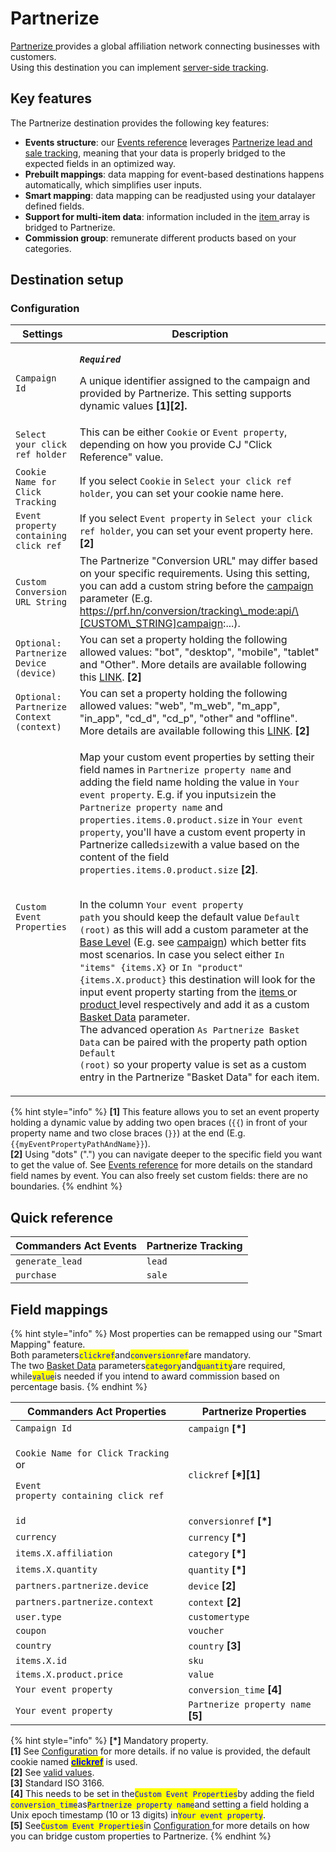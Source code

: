# Partnerize

[Partnerize](https://partnerize.com/)[ ](https://www.awin.com)provides a global affiliation network connecting businesses with customers.\
Using this destination you can implement [server-side tracking](https://help.phgsupport.com/hc/en-us/articles/360020395238-Tracking-Partnerize-Server-to-Server-S2S-Integration).

## Key features

The Partnerize destination provides the following key features:

* **Events structure**: our [Events reference](https://community.commandersact.com/platform-x/developers/tracking/events-reference) leverages [Partnerize lead and sale tracking](https://help.phgsupport.com/hc/en-us/articles/360020395238-Tracking-Partnerize-Server-to-Server-S2S-Integration), meaning that your data is properly bridged to the expected fields in an optimized way.
* **Prebuilt mappings**: data mapping for event-based destinations happens automatically, which simplifies user inputs.
* **Smart mapping**: data mapping can be readjusted using your datalayer defined fields.
* **Support for multi-item data**: information included in the [item ](https://community.commandersact.com/platform-x/developers/tracking/events-reference#item)array is bridged to Partnerize.
* **Commission group**: remunerate different products based on your categories.

## Destination setup

### Configuration

| Settings                                 | Description                                                                                                                                                                                                                                                                                                                                                                                                                                                                                                                                                                                                                                                                                                                                                                                                                                                                                                                                                                                                                                                                                                                                                                                                                                                                                                                                                                                                                                                                                                                                                                                                                                                                                                                                                                                                                                                                                                                                                                                                                               |
| ---------------------------------------- | ----------------------------------------------------------------------------------------------------------------------------------------------------------------------------------------------------------------------------------------------------------------------------------------------------------------------------------------------------------------------------------------------------------------------------------------------------------------------------------------------------------------------------------------------------------------------------------------------------------------------------------------------------------------------------------------------------------------------------------------------------------------------------------------------------------------------------------------------------------------------------------------------------------------------------------------------------------------------------------------------------------------------------------------------------------------------------------------------------------------------------------------------------------------------------------------------------------------------------------------------------------------------------------------------------------------------------------------------------------------------------------------------------------------------------------------------------------------------------------------------------------------------------------------------------------------------------------------------------------------------------------------------------------------------------------------------------------------------------------------------------------------------------------------------------------------------------------------------------------------------------------------------------------------------------------------------------------------------------------------------------------------------------------------- |
| `Campaign Id`                            | <p><em><strong><code>Required</code></strong></em></p><p>A unique identifier assigned to the campaign and provided by Partnerize. This setting supports dynamic values <strong>[1][2].</strong></p>                                                                                                                                                                                                                                                                                                                                                                                                                                                                                                                                                                                                                                                                                                                                                                                                                                                                                                                                                                                                                                                                                                                                                                                                                                                                                                                                                                                                                                                                                                                                                                                                                                                                                                                                                                                                                                       |
| `Select your click ref holder`           | This can be either `Cookie` or `Event property`, depending on how you provide CJ "Click Reference" value.                                                                                                                                                                                                                                                                                                                                                                                                                                                                                                                                                                                                                                                                                                                                                                                                                                                                                                                                                                                                                                                                                                                                                                                                                                                                                                                                                                                                                                                                                                                                                                                                                                                                                                                                                                                                                                                                                                                                 |
| `Cookie Name for Click Tracking`         | If you select `Cookie` in `Select your click ref holder`, you can set your cookie name here.                                                                                                                                                                                                                                                                                                                                                                                                                                                                                                                                                                                                                                                                                                                                                                                                                                                                                                                                                                                                                                                                                                                                                                                                                                                                                                                                                                                                                                                                                                                                                                                                                                                                                                                                                                                                                                                                                                                                              |
| `Event property containing click ref`    | If you select `Event property` in `Select your click ref holder`, you can set your event property here. **\[2]**                                                                                                                                                                                                                                                                                                                                                                                                                                                                                                                                                                                                                                                                                                                                                                                                                                                                                                                                                                                                                                                                                                                                                                                                                                                                                                                                                                                                                                                                                                                                                                                                                                                                                                                                                                                                                                                                                                                          |
| `Custom Conversion URL String`           | The Partnerize "Conversion URL" may differ based on your specific requirements. Using this setting, you can add a custom string before the [campaign](https://help.phgsupport.com/hc/en-us/articles/360020395238-Tracking-Partnerize-Server-to-Server-S2S-Integration#h\_01FANB7W0RHFZJFAYNXJJ8AWD6) parameter (E.g. https://prf.hn/conversion/tracking\_mode:api/\[CUSTOM\_STRING]campaign:...).                                                                                                                                                                                                                                                                                                                                                                                                                                                                                                                                                                                                                                                                                                                                                                                                                                                                                                                                                                                                                                                                                                                                                                                                                                                                                                                                                                                                                                                                                                                                                                                                                                         |
| `Optional: Partnerize Device (device)`   | You can set a property holding the following allowed values: "bot", "desktop", "mobile", "tablet" and "Other". More details are available following this [LINK](https://help.phgsupport.com/hc/en-us/articles/360020395238-Tracking-Partnerize-Server-to-Server-S2S-Integration#h\_01FANBMH24SWP0F1A9M1D0E14T). **\[2]**                                                                                                                                                                                                                                                                                                                                                                                                                                                                                                                                                                                                                                                                                                                                                                                                                                                                                                                                                                                                                                                                                                                                                                                                                                                                                                                                                                                                                                                                                                                                                                                                                                                                                                                  |
| `Optional: Partnerize Context (context)` | You can set a property holding the following allowed values: "web", "m\_web", "m\_app", "in\_app", "cd\_d", "cd\_p", "other" and "offline". More details are available following this [LINK](https://help.phgsupport.com/hc/en-us/articles/360020395238-Tracking-Partnerize-Server-to-Server-S2S-Integration#h\_01FANBMH24SWP0F1A9M1D0E14T). **\[2]**                                                                                                                                                                                                                                                                                                                                                                                                                                                                                                                                                                                                                                                                                                                                                                                                                                                                                                                                                                                                                                                                                                                                                                                                                                                                                                                                                                                                                                                                                                                                                                                                                                                                                     |
| `Custom Event Properties`                | <p>Map your custom event properties by setting their field names in <code>Partnerize property name</code> and adding the field name holding the value <strong></strong> in <code>Your event property</code>. E.g. if you input<code>size</code>in the <code>Partnerize property name</code> and <code>properties.items.0.product.size</code> in <code>Your event property</code>, you'll have a custom event property in Partnerize called<code>size</code>with a value based on the content of the field <code>properties.items.0.product.size</code> <strong>[2]</strong>.</p><p><br>In the column <code>Your event property path</code> you should keep the default value <code>Default (root)</code> as this will add a custom parameter at the <a href="https://help.phgsupport.com/hc/en-us/articles/360020395238-Tracking-Partnerize-Server-to-Server-S2S-Integration#h_01FANB7W0RHFZJFAYNXJJ8AWD6">Base Level</a> (E.g. see <a href="https://help.phgsupport.com/hc/en-us/articles/360020395238-Tracking-Partnerize-Server-to-Server-S2S-Integration#h_01FANB7W0RHFZJFAYNXJJ8AWD6">campaign</a>) which better fits most scenarios. In case you select either <code>In "items" {items.X}</code> or <code>In "product" {items.X.product}</code> this destination will look for the input event property starting from the <a href="https://community.commandersact.com/platform-x/developers/tracking/events-reference#item">items </a>or <a href="https://community.commandersact.com/platform-x/developers/tracking/events-reference#product">product </a>level respectively and add it as a custom <a href="https://help.phgsupport.com/hc/en-us/articles/360020395238-Tracking-Partnerize-Server-to-Server-S2S-Integration#h_01FADKCBAZCZTRFZG43N1DP8TW">Basket Data</a> parameter.<br>The advanced operation <code>As Partnerize Basket Data</code> can be paired with the property path option <code>Default (root)</code> so your property value is set as a custom entry in the Partnerize "Basket Data" for each item.</p> |



{% hint style="info" %}
**\[1]** This feature allows you to set an event property holding a dynamic value by adding two open braces (`{{`) in front of your property name and two close braces (`}}`) at the end (E.g. `{{myEventPropertyPathAndName}}`).\
**\[2]** Using "dots" (".") you can navigate deeper to the specific field you want to get the value of. See [Events reference](https://community.commandersact.com/platform-x/developers/tracking/events-reference) for more details on the standard field names by event. You can also freely set custom fields: there are no boundaries.
{% endhint %}

## Quick reference

| Commanders Act Events | Partnerize Tracking |
| --------------------- | ------------------- |
| `generate_lead`       | `lead`              |
| `purchase`            | `sale`              |

## Field mappings

{% hint style="info" %}
Most properties can be remapped using our "Smart Mapping" feature.\
Both parameters<mark style="color:blue;">`clickref`</mark>and<mark style="color:blue;">`conversionref`</mark>are mandatory.\
The two [Basket Data](https://help.phgsupport.com/hc/en-us/articles/360020395238-Tracking-Partnerize-Server-to-Server-S2S-Integration#h\_01FADKCBAZCZTRFZG43N1DP8TW) parameters<mark style="color:blue;">`category`</mark>and<mark style="color:blue;">`quantity`</mark>are required, while<mark style="color:blue;">`value`</mark>is needed if you intend to award commission based on percentage basis.&#x20;
{% endhint %}

| Commanders Act Properties                                                                                    | Partnerize Properties               |
| ------------------------------------------------------------------------------------------------------------ | ----------------------------------- |
| `Campaign Id`                                                                                                | `campaign` **\[\*]**                |
| <p><code>Cookie Name for Click Tracking</code> or</p><p><code>Event property containing click ref</code></p> | `clickref` **\[\*]\[1]**            |
| `id`                                                                                                         | `conversionref` **\[\*]**           |
| `currency`                                                                                                   | `currency` **\[\*]**                |
| `items.X.affiliation`                                                                                        | `category` **\[\*]**                |
| `items.X.quantity`                                                                                           | `quantity` **\[\*]**                |
| `partners.partnerize.device`                                                                                 | `device` **\[2]**                   |
| `partners.partnerize.context`                                                                                | `context` **\[2]**                  |
| `user.type`                                                                                                  | `customertype`                      |
| `coupon`                                                                                                     | `voucher`                           |
| `country`                                                                                                    | `country` **\[3]**                  |
| `items.X.id`                                                                                                 | `sku`                               |
| `items.X.product.price`                                                                                      | `value`                             |
| `Your event property`                                                                                        | `conversion_time` **\[4]**          |
| `Your event property`                                                                                        | `Partnerize property name` **\[5]** |

{% hint style="info" %}
**\[\*]** Mandatory property.\
**\[1]** See [Configuration](partnerize.md#configuration) for more details. if no value is provided, the default cookie named [<mark style="color:blue;">**clickref**</mark>](https://help.phgsupport.com/hc/en-us/articles/360020395238-Tracking-Partnerize-Server-to-Server-S2S-Integration#h\_01FADK3BAYNPZ8FC9YF08WVAWB) is used.\
**\[2]** See [valid values](https://help.phgsupport.com/hc/en-us/articles/360020395238-Tracking-Partnerize-Server-to-Server-S2S-Integration#h\_01FANBMH24SWP0F1A9M1D0E14T).\
**\[3]** Standard ISO 3166.\
**\[4]** This needs to be set in the<mark style="color:blue;">`Custom Event Properties`</mark>by adding the field <mark style="color:blue;">`conversion_time`</mark>as<mark style="color:blue;">`Partnerize property name`</mark>and setting a field holding a Unix epoch timestamp (10 or 13 digits) in<mark style="color:blue;">`Your event property`</mark>.\
**\[5]** See<mark style="color:blue;">`Custom Event Properties`</mark>in [Configuration ](partnerize.md#configuration)for more details on how you can bridge custom properties to Partnerize.
{% endhint %}

